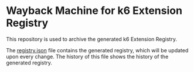 # Wayback Machine for k6 Extension Registry

This repository is used to archive the generated k6 Extension Registry.

The [registry.json](registry.json) file contains the generated registry, which will be updated upon every change. The history of this file shows the history of the generated registry.
